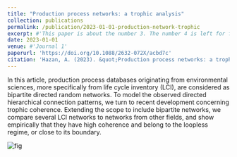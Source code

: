 ```yaml
---
title: "Production process networks: a trophic analysis"
collection: publications
permalink: /publication/2023-01-01-production-network-trophic 
excerpt: #'This paper is about the number 3. The number 4 is left for future work.'
date: 2023-01-01
venue: #'Journal 1'
paperurl: 'https://doi.org/10.1088/2632-072X/acbd7c'
citation: 'Hazan, A. (2023). &quot;Production process networks: a trophic analysis.&quot; <i>Journal of Physics:Complexity</i>. 4(015011).'
---
```


In this article, production process databases originating from environmental sciences, more specifically from life cycle inventory (LCI), are considered as bipartite directed random networks. To model the observed directed hierarchical connection patterns, we turn to recent development concerning trophic coherence. Extending the scope to include bipartite networks, we compare several LCI networks to networks from other fields, and show empirically that they have high coherence and belong to the loopless regime, or close to its boundary.


![fig](https://a874h.github.io/images/tau_lambda1.png)
